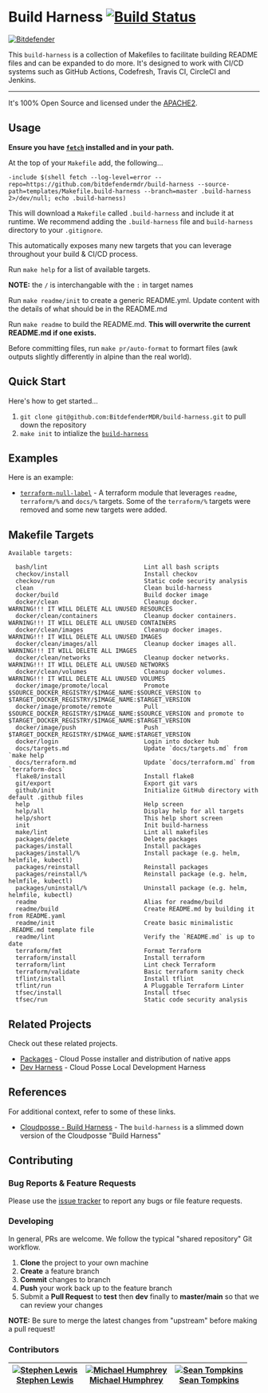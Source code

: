 
<!-- markdownlint-disable -->
# Build Harness [![Build Status](https://github.com/BitdefenderMDR/build-harness/workflows/docker/badge.svg?branch=master)](https://github.com/BitdefenderMDR/build-harness/actions?query=workflow%3Adocker)
<!-- markdownlint-restore -->


[![Bitdefender][logo]](https://bitdefender.com)


<!--




  ** DO NOT EDIT THIS FILE
  **
  ** This file was automatically generated by the `auto-readme`.
  ** 1) Make all changes to `README.yaml`
  ** 2) Run `make init` (you only need to do this once)
  ** 3) Run`make readme` to rebuild this file.
  **
  **




-->

This `build-harness` is a collection of Makefiles to facilitate building README files and can be expanded to do more.
It's designed to work with CI/CD systems such as GitHub Actions, Codefresh, Travis CI, CircleCI and Jenkins.

---


It's 100% Open Source and licensed under the [APACHE2](LICENSE).












## Usage

**Ensure you have [`fetch`](https://github.com/gruntwork-io/fetch) installed and in your path.**

At the top of your `Makefile` add, the following...

```make
-include $(shell fetch --log-level=error --repo=https://github.com/bitdefendermdr/build-harness --source-path=templates/Makefile.build-harness --branch=master .build-harness 2>/dev/null; echo .build-harness)
```

This will download a `Makefile` called `.build-harness` and include it at runtime. We recommend adding the `.build-harness` file and `build-harness` directory to your `.gitignore`.

This automatically exposes many new targets that you can leverage throughout your build & CI/CD process.

Run `make help` for a list of available targets.

**NOTE:** the `/` is interchangable with the `:` in target names

Run `make readme/init` to create a generic README.yml. Update content with the details of what should be in the README.md

Run `make readme` to build the README.md. **This will overwrite the current README.md if one exists.**

Before committing files, run `make pr/auto-format` to formart files (awk outputs slightly differently in alpine than the real world).

## Quick Start

Here's how to get started...

1. `git clone git@github.com:BitdefenderMDR/build-harness.git` to pull down the repository
1. `make init` to intialize the [`build-harness`](https://github.com/BitdefenderMDR/build-harness)


## Examples

Here is an example:
- [`terraform-null-label`](https://github.com/cloudposse/terraform-null-label/) - A terraform module that leverages `readme`, `terraform/%` and `docs/%` targets. Some of the `terraform/%` targets were removed and some new targets were added.



<!-- markdownlint-disable -->
## Makefile Targets
```text
Available targets:

  bash/lint                           Lint all bash scripts
  checkov/install                     Install checkov
  checkov/run                         Static code security analysis
  clean                               Clean build-harness
  docker/build                        Build docker image
  docker/clean                        Cleanup docker.                     WARNING!!! IT WILL DELETE ALL UNUSED RESOURCES
  docker/clean/containers             Cleanup docker containers.          WARNING!!! IT WILL DELETE ALL UNUSED CONTAINERS
  docker/clean/images                 Cleanup docker images.              WARNING!!! IT WILL DELETE ALL UNUSED IMAGES
  docker/clean/images/all             Cleanup docker images all.          WARNING!!! IT WILL DELETE ALL IMAGES
  docker/clean/networks               Cleanup docker networks.            WARNING!!! IT WILL DELETE ALL UNUSED NETWORKS
  docker/clean/volumes                Cleanup docker volumes.             WARNING!!! IT WILL DELETE ALL UNUSED VOLUMES
  docker/image/promote/local          Promote $SOURCE_DOCKER_REGISTRY/$IMAGE_NAME:$SOURCE_VERSION to $TARGET_DOCKER_REGISTRY/$IMAGE_NAME:$TARGET_VERSION
  docker/image/promote/remote         Pull $SOURCE_DOCKER_REGISTRY/$IMAGE_NAME:$SOURCE_VERSION and promote to $TARGET_DOCKER_REGISTRY/$IMAGE_NAME:$TARGET_VERSION
  docker/image/push                   Push $TARGET_DOCKER_REGISTRY/$IMAGE_NAME:$TARGET_VERSION
  docker/login                        Login into docker hub
  docs/targets.md                     Update `docs/targets.md` from `make help`
  docs/terraform.md                   Update `docs/terraform.md` from `terraform-docs`
  flake8/install                      Install flake8
  git/export                          Export git vars
  github/init                         Initialize GitHub directory with default .github files
  help                                Help screen
  help/all                            Display help for all targets
  help/short                          This help short screen
  init                                Init build-harness
  make/lint                           Lint all makefiles
  packages/delete                     Delete packages
  packages/install                    Install packages
  packages/install/%                  Install package (e.g. helm, helmfile, kubectl)
  packages/reinstall                  Reinstall packages
  packages/reinstall/%                Reinstall package (e.g. helm, helmfile, kubectl)
  packages/uninstall/%                Uninstall package (e.g. helm, helmfile, kubectl)
  readme                              Alias for readme/build
  readme/build                        Create README.md by building it from README.yaml
  readme/init                         Create basic minimalistic .README.md template file
  readme/lint                         Verify the `README.md` is up to date
  terraform/fmt                       Format Terraform
  terraform/install                   Install terraform
  terraform/lint                      Lint check Terraform
  terraform/validate                  Basic terraform sanity check
  tflint/install                      Install tflint
  tflint/run                          A Pluggable Terraform Linter
  tfsec/install                       Install tfsec
  tfsec/run                           Static code security analysis

```
<!-- markdownlint-restore -->



## Related Projects

Check out these related projects.

- [Packages](https://github.com/cloudposse/packages) - Cloud Posse installer and distribution of native apps
- [Dev Harness](https://github.com/cloudposse/dev) - Cloud Posse Local Development Harness


## References

For additional context, refer to some of these links.

- [Cloudposse - Build Harness](https://github.com/cloudposse/build-harness) - The `build-harness` is a slimmed down version of the Cloudposse "Build Harness"



## Contributing

### Bug Reports & Feature Requests

Please use the [issue tracker](https://github.com/BitdefenderMDR/build-harness/issues) to report any bugs or file feature requests.

### Developing

In general, PRs are welcome. We follow the typical "shared repository" Git workflow.

1. **Clone** the project to your own machine
1. **Create** a feature branch
1. **Commit** changes to branch
1. **Push** your work back up to the feature branch
1. Submit a **Pull Request** to **test** then **dev** finally to **master/main** so that we can review your changes

**NOTE:** Be sure to merge the latest changes from "upstream" before making a pull request!



### Contributors

<!-- markdownlint-disable -->
|  [![Stephen Lewis][slewis-bd_avatar]][slewis-bd_homepage]<br/>[Stephen Lewis][slewis-bd_homepage] | [![Michael Humphrey][mleehumphrey-bd_avatar]][mleehumphrey-bd_homepage]<br/>[Michael Humphrey][mleehumphrey-bd_homepage] | [![Sean Tompkins][sptompkins_avatar]][sptompkins_homepage]<br/>[Sean Tompkins][sptompkins_homepage] |
|---|---|---|
<!-- markdownlint-restore -->

  [slewis-bd_homepage]: https://github.com/slewis-bd
  [slewis-bd_avatar]: https://img.cloudposse.com/150x150/https://github.com/slewis-bd.png
  [mleehumphrey-bd_homepage]: https://github.com/mleehumphrey-bd
  [mleehumphrey-bd_avatar]: https://img.cloudposse.com/150x150/https://github.com/mleehumphrey-bd.png
  [sptompkins_homepage]: https://github.com/sptompkins
  [sptompkins_avatar]: https://img.cloudposse.com/150x150/https://github.com/sptompkins.png

[logo]: https://www.bitdefender.com/etc.clientlibs/bitdefender/clientlibs/clientlib-site/resources/images/aem/black_company_logo.svg
